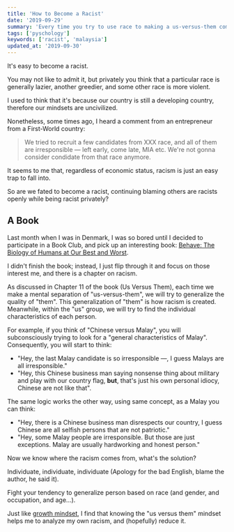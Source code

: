 ```yaml
---
title: 'How to Become a Racist'
date: '2019-09-29'
summary: 'Every time you try to use race to making a us-versus-them comparison, you are introducing the risk of becoming a racist.'
tags: ['pyschology']
keywords: ['racist', 'malaysia']
updated_at: '2019-09-30'
---
```


It's easy to become a racist.

You may not like to admit it, but privately you think that a particular race is generally lazier, another greedier, and some other race is more violent.

I used to think that it's because our country is still a developing country, therefore our mindsets are uncivilized.

Nonetheless, some times ago, I heard a comment from an entrepreneur from a First-World country:

> We tried to recruit a few candidates from XXX race, and all of them are irresponsible &mdash; left early, come late, MIA etc. We're not gonna consider condidate from that race anymore.

It seems to me that, regardless of economic status, racism is just an easy trap to fall into.

So are we fated to become a racist, continuing blaming others are racists openly while being racist privately?

## A Book

Last month when I was in Denmark, I was so bored until I decided to participate in a Book Club, and pick up an interesting book: [Behave: The Biology of Humans at Our Best and Worst][behave].

I didn't finish the book; instead, I just flip through it and focus on those interest me, and there is a chapter on racism.

As discussed in Chapter 11 of the book (Us Versus Them), each time we make a mental separation of "us-versus-them", we will try to generalize the quality of "them". This generalization of "them" is how racism is created. Meanwhile, within the "us" group, we will try to find the individual characteristics of each person.

For example, if you think of "Chinese versus Malay", you will subconsciously trying to look for a "general characteristics of Malay". Consequently, you will start to think:

- "Hey, the last Malay candidate is so irresponsible &mdash;, I guess Malays are all irresponsible."
- "Hey, this Chinese business man saying nonsense thing about military and play with our country flag, **but**, that's just his own personal idiocy, Chinese are not like that".

<aside>

The same logic works the other way, using same concept, as a Malay you can think:

- "Hey, there is a Chinese business man disrespects our country, I guess Chinese are all selfish persons that are not patriotic."
- "Hey, some Malay people are irresponsible. But those are just exceptions. Malay are usually hardworking and honest person."

</aside>

Now we know where the racism comes from, what's the solution?

Individuate, individuate, individuate (Apology for the bad English, blame the author, he said it).

Fight your tendency to generalize person based on race (and gender, and occupation, and age...).

Just like [growth mindset](/blog/attitude-to-competency), I find that knowing the "us versus them" mindset helps me to analyze my own racism, and (hopefully) reduce it.

[behave]: https://www.goodreads.com/book/show/31170723-behave
